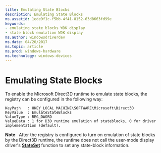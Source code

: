 ```yaml
---
title: Emulating State Blocks
description: Emulating State Blocks
ms.assetid: 1ede9f1c-f5bb-4f41-8152-63d8663fd99e
keywords:
- emulating state blocks WDK display
- state block emulation WDK display
ms.author: windowsdriverdev
ms.date: 04/20/2017
ms.topic: article
ms.prod: windows-hardware
ms.technology: windows-devices
---
```


# Emulating State Blocks


To enable the Microsoft Direct3D runtime to emulate state blocks, the registry can be configured in the following way:

```
KeyPath   : HKEY_LOCAL_MACHINE\SOFTWARE\Microsoft\Direct3D
KeyValue  : EmulateStateBlocks
ValueType : REG_DWORD
ValueData : 1 for D3D runtime emulation of stateblocks, 0 for driver implementation (default).
```

**Note**   After the registry is configured to turn on emulation of state blocks by the Direct3D runtime, the runtime does not call the user-mode display driver's [**StateSet**](https://msdn.microsoft.com/library/windows/hardware/ff569730) function to set any state-block information.

 

 

 





